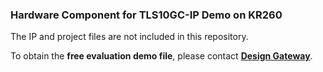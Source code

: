 ### Hardware Component for TLS10GC-IP Demo on KR260 
The IP and project files are not included in this repository. 

To obtain the **free evaluation demo file**, please contact **[Design Gateway](https://dgway.com/contact.html)**.  
